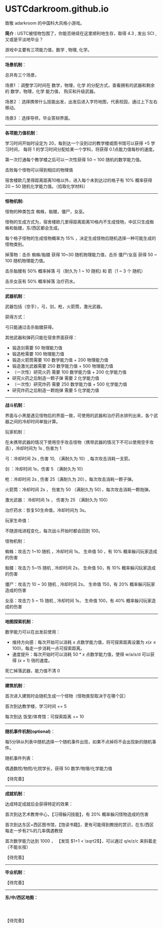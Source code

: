 # USTCdarkroom.github.io
致敬 adarkroom 的中国科大风格小游戏。

**简介** : USTC被怪物包围了，你能否继续在这里顺利地生存，取得 4.3 , 发出 SCI , 又或是平淡地毕业？

游戏中主要有三项能力值，数学 , 物理, 化学。

---

**场景机制**：

总共有三个场景，

场景1 ：调整学习时间在 数学，物理，化学 的分配方式，查看拥有的武器和剩余的 数学，物理，化学 能力值， 购买和升级武器。

场景2 ：选择携带什么技能出发，出发后进入字符地图，代表校园，通过上下左右移动。

场景3 ：选择导师，毕业答辩界面。

---

**各项能力值机制**：

学习时间开始时设定为 20，每到达一个没到过的教学楼或图书馆可以获得 +5 学习时间， 每将 1 的学习时间分配给某一个学科，将获得 0.1点能力值每秒的速度。

第一次打通每个教学楼之后可以一次性获得 50 ~ 100 随机的数学能力值。

击败每个怪物可以得到相应的物理值

宿舍楼欧几里得距离距离10格以外，进入每个未到达过的格子有 10% 概率获得 20 ~ 50 随机化学能力值。（拾取化学材料）

---

**怪物机制:**

怪物的种类包含 蜘蛛，骷髅，僵尸，女巫。

怪物的生成方式为，宿舍楼欧几里得距离距离10格内不生成怪物，中区只生成蜘蛛和骷髅，东/西区都会生成。

每个格子怪物的生成怪物概率为 15% ，决定生成怪物后随机选择一种可能生成的怪物类别。

掉落物：击杀 蜘蛛/骷髅 获得 10~30 随机物理能力值，击杀 僵尸/女巫 获得 50 ~ 100 随机物理能力值。

击杀骷髅有 50% 概率掉落 弓（耐久为 1 ~ 10 随机) 和 箭（1 ~ 3 个 随机）

击杀女巫有 50% 概率掉落 治疗药水。 

---

**武器机制**：

武器包括（空手），弓，剑，枪，火箭筒，激光武器。

获得方式：

弓只能通过击杀骷髅获得。

其他武器和弹药只能在宿舍界面获得：

- 锻造剑需要 50 物理能力值
- 锻造枪需要 100 物理能力值
- 锻造火箭筒需要 100 数学能力值 + 200 物理能力值
- 锻造激光武器需要 250 数学能力值 + 500 物理能力值
- （一次性）研究火药 需要 100 数学能力值 + 200 化学能力值
- 研究火药之后制造一颗子弹 需要 2 化学能力值
- （一次性）研究炸药 需要 250 数学能力值 + 500 化学能力值
- 研究炸药之后制造一颗炮弹 需要 5 化学能力值

---

**战斗机制**：

界面与小黑屋遇见怪物后的界面一致，可使用的武器和治疗药水排列出来，各个武器之间的冷却时间单独计算。

玩家机制：

在未携带武器的情况下使用空手攻击怪物（携带武器的情况下不可以使用空手攻击），冷却时间为 1s , 伤害为 1

弓：冷却时间 2s , 伤害 10, （满耐久为 10）, 每次攻击消耗一支箭。

剑 ：冷却时间 1s，伤害 5 （满耐久为 10）

枪：冷却时间 2s , 伤害 25（满耐久为 20），每次攻击消耗一颗子弹。

火箭筒：冷却时间 2s ， 伤害为 50 （满耐久为 50），每次攻击消耗一颗炮弹。

激光武器： 冷却时间 1s ， 伤害为 25 （满耐久为 100）

治疗药水：恢复50生命值，冷却时间为 3s。

玩家生命值：

不随游戏进程变化，每次战斗开始时都会回到 100。

怪物机制：

蜘蛛：攻击力 1~10 随机 ，冷却时间 1s， 生命值 50 ，有 10% 概率躲闪玩家造成的伤害

骷髅：攻击力 5~15 随机 ,  冷却时间 2s， 生命值 50，有 10% 概率躲闪玩家造成的伤害

僵尸：攻击力 10 ~ 30 随机 ,  冷却时间 2s， 生命值 150，有 20% 概率躲闪玩家造成的伤害

女巫：攻击力 5 ~ 15 随机 ,  冷却时间 1s， 生命值 100，有 40% 概率躲闪玩家造成的伤害

---

**地图探索机制**：

数学能力可以在出发前使用：

- 维持方向感：每次开始可以消耗 $x$ 点数学能力值，将可探索距离设置为 $x (x \leq 100)$，每走一步消耗一点可探索距离。
- 速度提升：每次开始时可以消耗 $50*x$ 点数学能力值，使得 w/a/s/d 可以获得 $(x+1)$ 倍的速度。

死亡掉落武器，能力值不清 0

---

**建筑机制**：

首次进入建筑时会随机生成一个怪物（怪物类型取决于在哪个区）

首次到达教学楼，学习时间 += 5

每次到达 饭堂/体育馆：可探索距离 += 10

---

**随机事件机制(optional)**：

每5分钟从列表中随机选择一个随机事件出现，如果不点掉将不会出现新的随机事件。

随机事件列表：

偶遇数院/物院/化院学长，获得 50 数学/物理/化学能力值

【待完善】

---

**成就机制**：

达成特定成就后会获得特定的效果：

首次到达艺术教育中心，【习得躲闪技能】，有 20% 概率躲闪怪物造成的伤害

首次到达东区+西区图书馆，【饱读书籍】，更有可能得到教授的赏识，在东/西区每走一步有2%的几率偶遇教授

首次数学能力达到 1000 ， 【发现 $1+1 < \sqrt2$】，可以通过 q/e/z/c 来斜着走（不能长按）

【待完善】

---

**毕业机制**：

【待完善】

---

**东/中/西区地图：**

```
```

```
```

```
```

【待完善】


